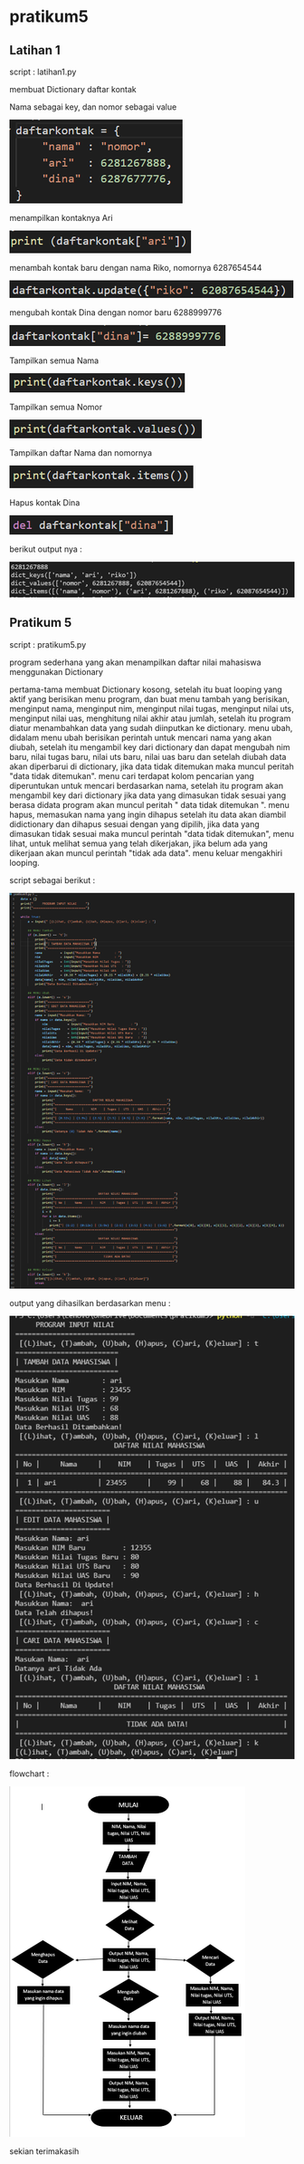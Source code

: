 # pratikum5
## Latihan 1
script : latihan1.py<p>
membuat Dictionary daftar kontak<p>
Nama sebagai key, dan nomor sebagai value<p>
![1](img/l1.png)<p>
menampilkan kontaknya Ari<p>
![2](img/l2.png)<p>
menambah kontak baru dengan nama Riko, nomornya 6287654544<p>
![3](img/l3.png)<p>
mengubah kontak Dina dengan nomor baru 6288999776<p>
![4](img/l4.png)<p>
Tampilkan semua Nama<p>
![5](img/l5.png)<p>
Tampilkan semua Nomor<p>
![6](img/l6.png)<p>
Tampilkan daftar Nama dan nomornya<p>
![7](img/l7.png)<p>
Hapus kontak Dina<p>
![8](img/del.png)<p>
berikut output nya : <p>
![output](img/o.png)<p>
## Pratikum 5
script : pratikum5.py<p>
program sederhana yang akan menampilkan daftar nilai mahasiswa menggunakan Dictionary <p>
pertama-tama membuat Dictionary kosong, setelah itu buat looping yang aktif yang berisikan menu program, dan buat menu tambah yang berisikan, menginput nama, menginput nim, menginput nilai tugas, menginput nilai uts, menginput nilai uas, menghitung nilai akhir atau jumlah, setelah itu program diatur menambahkan data yang sudah diinputkan ke dictionary. menu ubah, didalam menu ubah berisikan perintah untuk mencari nama yang akan diubah, setelah itu mengambil key dari dictionary dan dapat mengubah nim baru, nilai tugas baru, nilai uts baru, nilai uas baru dan setelah diubah data akan diperbarui di dictionary, jika data tidak ditemukan maka muncul peritah "data tidak ditemukan". menu cari terdapat kolom pencarian yang diperuntukan untuk mencari berdasarkan nama, setelah itu program akan mengambil key dari dictionary jika data yang dimasukan tidak sesuai yang berasa didata program akan muncul peritah " data tidak ditemukan ". menu hapus, memasukan nama yang ingin dihapus setelah itu data akan diambil didictionary dan dihapus sesuai dengan yang dipilih, jika data yang dimasukan tidak sesuai maka muncul perintah "data tidak ditemukan", menu lihat, untuk melihat semua yang telah dikerjakan, jika belum ada yang dikerjaan akan muncul perintah "tidak ada data". menu keluar mengakhiri looping.<p>
script sebagai berikut :<p>
![p5](img/p5.png)<p>
output yang dihasilkan berdasarkan menu : <p>
![p5output](img/p5o.png)<p>
flowchart :<p>
![flowchart](img/flowchart.png)<p>
sekian terimakasih



